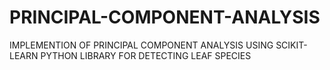 # PRINCIPAL-COMPONENT-ANALYSIS
IMPLEMENTION OF PRINCIPAL COMPONENT ANALYSIS USING SCIKIT-LEARN PYTHON LIBRARY FOR DETECTING LEAF SPECIES

